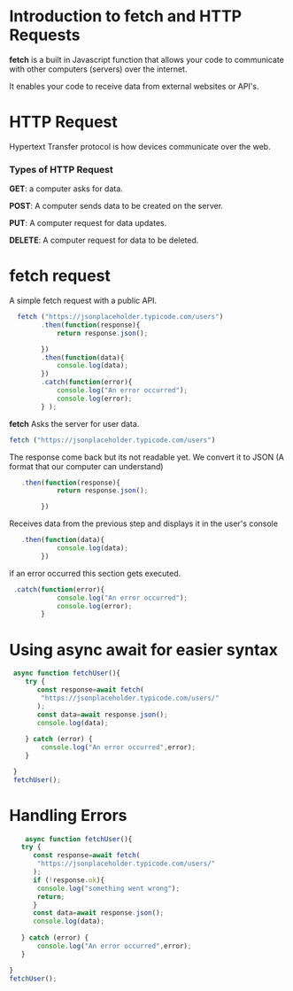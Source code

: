 # Introduction to fetch and HTTP Requests

**fetch** is a built in Javascript function that allows your code to communicate with other computers (servers) over the internet.

It enables your code to receive data from external websites or API's.

# HTTP Request
Hypertext Transfer protocol is how devices communicate over the web.

### Types of HTTP Request
**GET**: a computer asks for data.

**POST**: A computer sends data to be created on the server.

**PUT**: A computer request for data updates.

**DELETE**: A computer request for data to be deleted.

# fetch request
A simple fetch request with a public API.

```js
  fetch ("https://jsonplaceholder.typicode.com/users")
        .then(function(response){
            return response.json();

        })
        .then(function(data){
            console.log(data);
        })
        .catch(function(error){
            console.log("An error occurred");
            console.log(error);
        } );
```


**fetch** Asks the server for user data.

```js
fetch ("https://jsonplaceholder.typicode.com/users")
```

The response come back but its not readable yet. We convert it to JSON (A format that our computer can understand)
```js
   .then(function(response){
            return response.json();

        })
```

Receives data from the previous step and displays it in the user's console
```js
   .then(function(data){
            console.log(data);
        })
```

if an error occurred this section gets executed.

```js
 .catch(function(error){
            console.log("An error occurred");
            console.log(error);
        }
```

# Using async await for easier syntax
```js
 async function fetchUser(){
    try {
       const response=await fetch(
        "https://jsonplaceholder.typicode.com/users/"
       );
       const data=await response.json();
       console.log(data);
        
    } catch (error) {
        console.log("An error occurred",error);
    }

 }
 fetchUser();
 ```
 # Handling Errors
 ```js
     async function fetchUser(){
    try {
       const response=await fetch(
        "https://jsonplaceholder.typicode.com/users/"
       );
       if (!response.ok){
        console.log("something went wrong");
        return;
       }
       const data=await response.json();
       console.log(data);
        
    } catch (error) {
        console.log("An error occurred",error);
    }

 }
 fetchUser();
 ```
